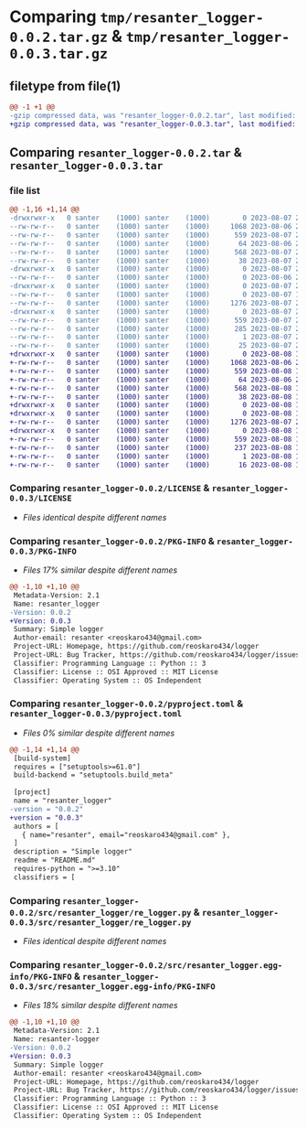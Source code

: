 # Comparing `tmp/resanter_logger-0.0.2.tar.gz` & `tmp/resanter_logger-0.0.3.tar.gz`

## filetype from file(1)

```diff
@@ -1 +1 @@
-gzip compressed data, was "resanter_logger-0.0.2.tar", last modified: Mon Aug  7 20:19:27 2023, max compression
+gzip compressed data, was "resanter_logger-0.0.3.tar", last modified: Tue Aug  8 15:16:24 2023, max compression
```

## Comparing `resanter_logger-0.0.2.tar` & `resanter_logger-0.0.3.tar`

### file list

```diff
@@ -1,16 +1,14 @@
-drwxrwxr-x   0 santer    (1000) santer    (1000)        0 2023-08-07 20:19:27.309808 resanter_logger-0.0.2/
--rw-rw-r--   0 santer    (1000) santer    (1000)     1068 2023-08-06 20:22:46.000000 resanter_logger-0.0.2/LICENSE
--rw-rw-r--   0 santer    (1000) santer    (1000)      559 2023-08-07 20:19:27.309808 resanter_logger-0.0.2/PKG-INFO
--rw-rw-r--   0 santer    (1000) santer    (1000)       64 2023-08-06 20:04:00.000000 resanter_logger-0.0.2/README.md
--rw-rw-r--   0 santer    (1000) santer    (1000)      568 2023-08-07 20:18:55.000000 resanter_logger-0.0.2/pyproject.toml
--rw-rw-r--   0 santer    (1000) santer    (1000)       38 2023-08-07 20:19:27.309808 resanter_logger-0.0.2/setup.cfg
-drwxrwxr-x   0 santer    (1000) santer    (1000)        0 2023-08-07 20:19:27.309808 resanter_logger-0.0.2/src/
--rw-rw-r--   0 santer    (1000) santer    (1000)        0 2023-08-06 20:02:12.000000 resanter_logger-0.0.2/src/__init__.py
-drwxrwxr-x   0 santer    (1000) santer    (1000)        0 2023-08-07 20:19:27.309808 resanter_logger-0.0.2/src/resanter_logger/
--rw-rw-r--   0 santer    (1000) santer    (1000)        0 2023-08-07 19:47:52.000000 resanter_logger-0.0.2/src/resanter_logger/__init__.py
--rw-rw-r--   0 santer    (1000) santer    (1000)     1276 2023-08-07 20:14:28.000000 resanter_logger-0.0.2/src/resanter_logger/re_logger.py
-drwxrwxr-x   0 santer    (1000) santer    (1000)        0 2023-08-07 20:19:27.309808 resanter_logger-0.0.2/src/resanter_logger.egg-info/
--rw-rw-r--   0 santer    (1000) santer    (1000)      559 2023-08-07 20:19:27.000000 resanter_logger-0.0.2/src/resanter_logger.egg-info/PKG-INFO
--rw-rw-r--   0 santer    (1000) santer    (1000)      285 2023-08-07 20:19:27.000000 resanter_logger-0.0.2/src/resanter_logger.egg-info/SOURCES.txt
--rw-rw-r--   0 santer    (1000) santer    (1000)        1 2023-08-07 20:19:27.000000 resanter_logger-0.0.2/src/resanter_logger.egg-info/dependency_links.txt
--rw-rw-r--   0 santer    (1000) santer    (1000)       25 2023-08-07 20:19:27.000000 resanter_logger-0.0.2/src/resanter_logger.egg-info/top_level.txt
+drwxrwxr-x   0 santer    (1000) santer    (1000)        0 2023-08-08 15:16:24.326269 resanter_logger-0.0.3/
+-rw-rw-r--   0 santer    (1000) santer    (1000)     1068 2023-08-06 20:22:46.000000 resanter_logger-0.0.3/LICENSE
+-rw-rw-r--   0 santer    (1000) santer    (1000)      559 2023-08-08 15:16:24.326269 resanter_logger-0.0.3/PKG-INFO
+-rw-rw-r--   0 santer    (1000) santer    (1000)       64 2023-08-06 20:04:00.000000 resanter_logger-0.0.3/README.md
+-rw-rw-r--   0 santer    (1000) santer    (1000)      568 2023-08-08 15:16:20.000000 resanter_logger-0.0.3/pyproject.toml
+-rw-rw-r--   0 santer    (1000) santer    (1000)       38 2023-08-08 15:16:24.326269 resanter_logger-0.0.3/setup.cfg
+drwxrwxr-x   0 santer    (1000) santer    (1000)        0 2023-08-08 15:16:24.326269 resanter_logger-0.0.3/src/
+drwxrwxr-x   0 santer    (1000) santer    (1000)        0 2023-08-08 15:16:24.326269 resanter_logger-0.0.3/src/resanter_logger/
+-rw-rw-r--   0 santer    (1000) santer    (1000)     1276 2023-08-07 20:14:28.000000 resanter_logger-0.0.3/src/resanter_logger/re_logger.py
+drwxrwxr-x   0 santer    (1000) santer    (1000)        0 2023-08-08 15:16:24.326269 resanter_logger-0.0.3/src/resanter_logger.egg-info/
+-rw-rw-r--   0 santer    (1000) santer    (1000)      559 2023-08-08 15:16:24.000000 resanter_logger-0.0.3/src/resanter_logger.egg-info/PKG-INFO
+-rw-rw-r--   0 santer    (1000) santer    (1000)      237 2023-08-08 15:16:24.000000 resanter_logger-0.0.3/src/resanter_logger.egg-info/SOURCES.txt
+-rw-rw-r--   0 santer    (1000) santer    (1000)        1 2023-08-08 15:16:24.000000 resanter_logger-0.0.3/src/resanter_logger.egg-info/dependency_links.txt
+-rw-rw-r--   0 santer    (1000) santer    (1000)       16 2023-08-08 15:16:24.000000 resanter_logger-0.0.3/src/resanter_logger.egg-info/top_level.txt
```

### Comparing `resanter_logger-0.0.2/LICENSE` & `resanter_logger-0.0.3/LICENSE`

 * *Files identical despite different names*

### Comparing `resanter_logger-0.0.2/PKG-INFO` & `resanter_logger-0.0.3/PKG-INFO`

 * *Files 17% similar despite different names*

```diff
@@ -1,10 +1,10 @@
 Metadata-Version: 2.1
 Name: resanter_logger
-Version: 0.0.2
+Version: 0.0.3
 Summary: Simple logger
 Author-email: resanter <reoskaro434@gmail.com>
 Project-URL: Homepage, https://github.com/reoskaro434/logger
 Project-URL: Bug Tracker, https://github.com/reoskaro434/logger/issues
 Classifier: Programming Language :: Python :: 3
 Classifier: License :: OSI Approved :: MIT License
 Classifier: Operating System :: OS Independent
```

### Comparing `resanter_logger-0.0.2/pyproject.toml` & `resanter_logger-0.0.3/pyproject.toml`

 * *Files 0% similar despite different names*

```diff
@@ -1,14 +1,14 @@
 [build-system]
 requires = ["setuptools>=61.0"]
 build-backend = "setuptools.build_meta"
 
 [project]
 name = "resanter_logger"
-version = "0.0.2"
+version = "0.0.3"
 authors = [
   { name="resanter", email="reoskaro434@gmail.com" },
 ]
 description = "Simple logger"
 readme = "README.md"
 requires-python = ">=3.10"
 classifiers = [
```

### Comparing `resanter_logger-0.0.2/src/resanter_logger/re_logger.py` & `resanter_logger-0.0.3/src/resanter_logger/re_logger.py`

 * *Files identical despite different names*

### Comparing `resanter_logger-0.0.2/src/resanter_logger.egg-info/PKG-INFO` & `resanter_logger-0.0.3/src/resanter_logger.egg-info/PKG-INFO`

 * *Files 18% similar despite different names*

```diff
@@ -1,10 +1,10 @@
 Metadata-Version: 2.1
 Name: resanter-logger
-Version: 0.0.2
+Version: 0.0.3
 Summary: Simple logger
 Author-email: resanter <reoskaro434@gmail.com>
 Project-URL: Homepage, https://github.com/reoskaro434/logger
 Project-URL: Bug Tracker, https://github.com/reoskaro434/logger/issues
 Classifier: Programming Language :: Python :: 3
 Classifier: License :: OSI Approved :: MIT License
 Classifier: Operating System :: OS Independent
```

